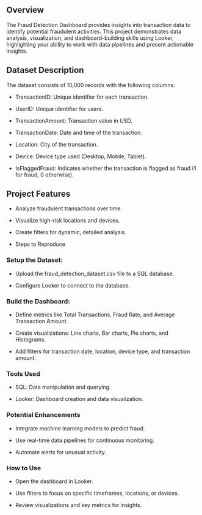 ## Overview

The Fraud Detection Dashboard provides insights into transaction data to identify potential fraudulent activities. This project demonstrates data analysis, visualization, and dashboard-building skills using Looker, highlighting your ability to work with data pipelines and present actionable insights.

## Dataset Description

The dataset consists of 10,000 records with the following columns:

- TransactionID: Unique identifier for each transaction.

- UserID: Unique identifier for users.

- TransactionAmount: Transaction value in USD.

- TransactionDate: Date and time of the transaction.

- Location: City of the transaction.

- Device: Device type used (Desktop, Mobile, Tablet).

- IsFlaggedFraud: Indicates whether the transaction is flagged as fraud (1 for fraud, 0 otherwise).

## Project Features

- Analyze fraudulent transactions over time.

- Visualize high-risk locations and devices.

- Create filters for dynamic, detailed analysis.

- Steps to Reproduce

### Setup the Dataset:

- Upload the fraud_detection_dataset.csv file to a SQL database.

- Configure Looker to connect to the database.

### Build the Dashboard:

- Define metrics like Total Transactions, Fraud Rate, and Average Transaction Amount.

- Create visualizations: Line charts, Bar charts, Pie charts, and Histograms.

- Add filters for transaction date, location, device type, and transaction amount.

### Tools Used

- SQL: Data manipulation and querying.

- Looker: Dashboard creation and data visualization.

### Potential Enhancements

- Integrate machine learning models to predict fraud.

- Use real-time data pipelines for continuous monitoring.

- Automate alerts for unusual activity.

### How to Use

- Open the dashboard in Looker.

- Use filters to focus on specific timeframes, locations, or devices.

- Review visualizations and key metrics for insights.

